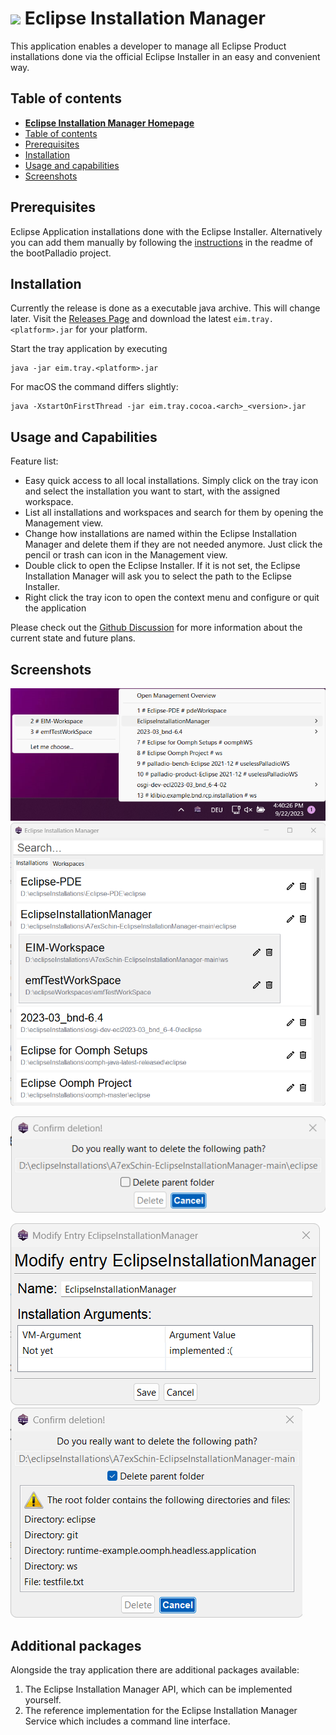 
# <img src="./assets/EIM-Color_512x.png" width="10%"> Eclipse Installation Manager
This application enables a developer to manage all Eclipse Product installations done via the official Eclipse Installer in an easy and convenient way.

## Table of contents
- **[Eclipse Installation Manager Homepage](https://eim.a7exschin.dev)**
- [Table of contents](#table-of-contents)
- [Prerequisites](#prerequisites)
- [Installation](#installation)
- [Usage and capabilities](#usage-and-capabilities)
- [Screenshots](#screenshots)

## Prerequisites

Eclipse Application installations done with the Eclipse Installer. Alternatively you can add them manually by following the [instructions](https://github.com/A7exSchin/bootPalladio) in the readme of the bootPalladio project.

## Installation

Currently the release is done as a executable java archive. This will change later.
Visit the [Releases Page](https://github.com/A7exSchin/EclipseInstallationManager/releases) and download the latest `eim.tray.<platform>.jar` for your platform.

Start the tray application by executing
```
java -jar eim.tray.<platform>.jar
```

For macOS the command differs slightly:

```
java -XstartOnFirstThread -jar eim.tray.cocoa.<arch>_<version>.jar
```

## Usage and Capabilities

Feature list:
- Easy quick access to all local installations. Simply click on the tray icon and select the installation you want to start, with the assigned workspace.
- List all installations and workspaces and search for them by opening the Management view.
- Change how installations are named within the Eclipse Installation Manager and delete them if they are not needed anymore. Just click the pencil or trash can icon in the Management view.
- Double click to open the Eclipse Installer. If it is not set, the Eclipse Installation Manager will ask you to select the path to the Eclipse Installer.
- Right click the tray icon to open the context menu and configure or quit the application

Please check out the [Github Discussion](https://github.com/A7exSchin/EclipseInstallationManager/discussions/29) for more information about the current state and future plans.

## Screenshots

![Tray Application](doc/assets/images/simpleScreenshot.png)
![Overview](doc/assets/images/managementView.png)

![Confirm Delete](doc/assets/images/confirmDelete.png)

![Modify Entry](doc/assets/images/modifyEntry.png)![Confirm Delete Parent Folder](doc/assets/images/confirmDeleteParent.png)



## Additional packages
Alongside the tray application there are additional packages available:
1. The Eclipse Installation Manager API, which can be implemented yourself.
2. The reference implementation for the Eclipse Installation Manager Service which includes a command line interface. 
